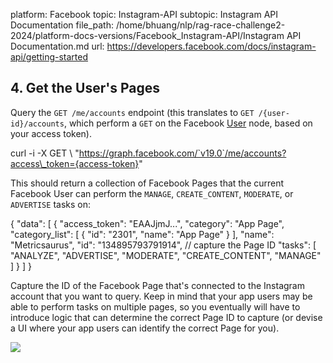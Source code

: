 platform: Facebook
topic: Instagram-API
subtopic: Instagram API Documentation
file_path: /home/bhuang/nlp/rag-race-challenge2-2024/platform-docs-versions/Facebook_Instagram-API/Instagram API Documentation.md
url: https://developers.facebook.com/docs/instagram-api/getting-started


## 4\. Get the User's Pages

Query the `GET /me/accounts` endpoint (this translates to `GET /{user-id}/accounts`, which perform a `GET` on the Facebook [User](https://developers.facebook.com/docs/graph-api/reference/user) node, based on your access token).

curl \-i \-X GET \\
 "https://graph.facebook.com/`v19.0`/me/accounts?access\_token={access-token}"

This should return a collection of Facebook Pages that the current Facebook User can perform the `MANAGE`, `CREATE_CONTENT`, `MODERATE`, or `ADVERTISE` tasks on:

{
  "data": \[
    {
      "access\_token": "EAAJjmJ...",
      "category": "App Page",
      "category\_list": \[
        {
          "id": "2301",
          "name": "App Page"
        }
      \],
      "name": "Metricsaurus",
      "id": "134895793791914",  // capture the Page ID
      "tasks": \[
        "ANALYZE",
        "ADVERTISE",
        "MODERATE",
        "CREATE\_CONTENT",
        "MANAGE"
      \]
    }
  \]
}

Capture the ID of the Facebook Page that's connected to the Instagram account that you want to query. Keep in mind that your app users may be able to perform tasks on multiple pages, so you eventually will have to introduce logic that can determine the correct Page ID to capture (or devise a UI where your app users can identify the correct Page for you).

![](https://scontent-cdg4-3.xx.fbcdn.net/v/t39.2365-6/57437240_2085096038272793_3947769475595501568_n.png?_nc_cat=106&ccb=1-7&_nc_sid=e280be&_nc_ohc=syxNAwtOUmgAX8YeajH&_nc_ht=scontent-cdg4-3.xx&oh=00_AfAR7-LLxyEG-7gY7TKri-Mp85WPsGUvL1oZMpJH6JiATg&oe=65D578C6)

[](#)